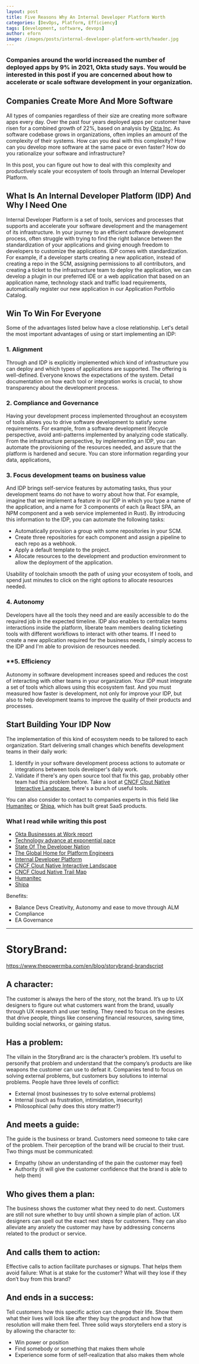 ```yaml
---
layout: post
title: Five Reasons Why An Internal Developer Platform Worth
categories: [DevOps, Platform, Efficiency]
tags: [development, software, devops]
author: eforn
image: /images/posts/internal-developer-platform-worth/header.jpg
---
```


### Companies around the world increased the number of deployed apps by 9% in 2021, Okta study says. You would be interested in this post if you are concerned about how to accelerate or scale software development in your organization.

## Companies Create More And More Software

All types of companies regardless of their size are creating more software apps every day. Over the past four years deployed apps per customer have risen for a combined growth of 22%, based on analysis by [Okta Inc](https://www.okta.com/businesses-at-work/2021/#fastest-growing-apps). As software codebase grows in organizations, often implies an amount of the complexity of their systems. How can you deal with this complexity? How can you develop more software at the same pace or even faster? How do you rationalize your software and infrastructure?

In this post, you can figure out how to deal with this complexity and productively scale your ecosystem of tools through an Internal Developer Platform. 

## What Is An Internal Developer Platform (IDP) And Why I Need One

Internal Developer Platform is a set of tools, services and processes that supports and accelerate your software development and the management of its infrastructure. In your journey to an efficient software development process, often struggle with trying to find the right balance between the standardization of your applications and giving enough freedom to developers to customize the applications. IDP comes with standardization. For example, if a developer starts creating a new application, instead of creating a repo in the SCM, assigning permissions to all contributors, and creating a ticket to the infrastructure team to deploy the application, we can develop a plugin in our preferred IDE or a web application that based on an application name, technology stack and traffic load requirements, automatically register our new application in our Application Portfolio Catalog.

## Win To Win For Everyone

Some of the advantages listed below have a close relationship. Let's detail the most important advantages of using or start implementing an IDP:

### **1. Alignment**

Through and IDP is explicitly implemented which kind of infrastructure you can deploy and which types of applications are supported. The offering is well-defined. Everyone knows the expectations of the system. Detail documentation on how each tool or integration works is crucial, to show transparency about the development process.

### **2. Compliance and Governance**

Having your development process implemented throughout an ecosystem of tools allows you to drive software development to satisfy some requirements. For example, from a software development lifecycle perspective, avoid anti-patterns implemented by analyzing code statically. From the infrastructure perspective, by implementing an IDP, you can automate the provisioning of the resources needed, and assure that the platform is hardened and secure.
You can store information regarding your data, applications, 

### **3. Focus development teams on business value**

And IDP brings self-service features by automating tasks, thus your development teams do not have to worry about how that. For example, imagine that we implement a feature in our IDP in which you type a name of the application, and a name for 3 components of each (a React SPA, an NPM component and a web service implemented in Rust). By introducing this information to the IDP, you can automate the following tasks:
 * Automatically provision a group with some repositories in your SCM.
 * Create three repositories for each component and assign a pipeline to each repo as a webhook.
 * Apply a default template to the project.
 * Allocate resources to the development and production environment to allow the deployment of the application.

Usability of toolchain smooth the path of using your ecosystem of tools, and spend just minutes to click on the right options to allocate resources needed.

### **4. Autonomy**

Developers have all the tools they need and are easily accessible to do the required job in the expected timeline. IDP also enables to centralize teams interactions inside the platform, liberate team members dealing ticketing tools with different workflows to interact with other teams. If I need to create a new application required for the business needs, I simply access to the IDP and I'm able to provision de resources needed.

### **5. Efficiency

Autonomy in software development increases speed and reduces the cost of interacting with other teams in your organization. Your IDP must integrate a set of tools which allows using this ecosystem fast. And you must measured how faster is development, not only for improve your IDP, but also to help development teams to improve the quality of their products and processes.

## Start Building Your IDP Now

The implementation of this kind of ecosystem needs to be tailored to each organization. Start delivering small changes which benefits development teams in their daily work:
 1. Identify in your software development process actions to automate or integrations between tools developer's daily work.
 2. Validate if there's any open source tool that fix this gap, probably other team had this problem before. Take a loot at [CNCF Clout Native Interactive Landscape](https://landscape.cncf.io/), there's a bunch of useful tools.

You can also consider to contact to companies experts in this field like [Humanitec](https://humanitec.com/) or [Shipa](https://shipa.io/), which has built great SaaS products.


### What I read while writing this post

- [Okta Businesses at Work report](https://www.okta.com/businesses-at-work/2021/#fastest-growing-apps)
- [Technology advance at exponential pace](https://en.wikipedia.org/wiki/Accelerating_change)
- [State Of The Developer Nation](https://www.slashdata.co/free-resources/state-of-the-developer-nation-21st-edition?)
- [The Global Home for Platform Engineers](https://platformengineering.org/)
- [Internal Developer Platform](https://internaldeveloperplatform.org/)
- [CNCF Clout Native Interactive Landscape](https://landscape.cncf.io/)
- [CNCF Cloud Native Trail Map](https://github.com/cncf/landscape/blob/master/README.md#trail-map)
- [Humanitec](https://humanitec.com/)
- [Shipa](https://shipa.io/)

Benefits:
- Balance Devs Creativity, Autonomy and ease to move through ALM
- Compliance
- EA Governance













__________________________________________

# StoryBrand:

https://www.thepowermba.com/en/blog/storybrand-brandscript

## A character: 
The customer is always the hero of the story, not the brand. It’s up to UX designers to figure out what customers want from the brand, usually through UX research and user testing. They need to focus on the desires that drive people, things like conserving financial resources, saving time, building social networks, or gaining status.

## Has a problem: 
The villain in the StoryBrand arc is the character’s problem. It’s useful to personify that problem and understand that the company’s products are like weapons the customer can use to defeat it. Companies tend to focus on solving external problems, but customers buy solutions to internal problems. People have three levels of conflict:
- External (most businesses try to solve external problems)
- Internal (such as frustration, intimidation, insecurity)
- Philosophical (why does this story matter?)

## And meets a guide: 
The guide is the business or brand. Customers need someone to take care of the problem. Their perception of the brand will be crucial to their trust. Two things must be communicated:
- Empathy (show an understanding of the pain the customer may feel)
- Authority (it will give the customer confidence that the brand is able to help them)

## Who gives them a plan: 
The business shows the customer what they need to do next. Customers are still not sure whether to buy until shown a simple plan of action. UX designers can spell out the exact next steps for customers. They can also alleviate any anxiety the customer may have by addressing concerns related to the product or service.

## And calls them to action: 
Effective calls to action facilitate purchases or signups.
That helps them avoid failure: What is at stake for the customer? What will they lose if they don’t buy from this brand?

## And ends in a success: 
Tell customers how this specific action can change their life. Show them what their lives will look like after they buy the product and how that resolution will make them feel. Three solid ways storytellers end a story is by allowing the character to:
- Win power or position
- Find somebody or something that makes them whole
- Experience some form of self-realization that also makes them whole